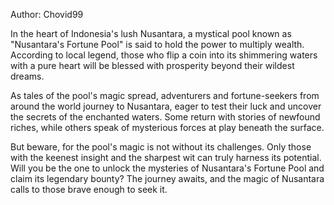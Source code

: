 Author: Chovid99

In the heart of Indonesia's lush Nusantara, a mystical pool known as "Nusantara's Fortune Pool" is said to hold the power to multiply wealth. According to local legend, those who flip a coin into its shimmering waters with a pure heart will be blessed with prosperity beyond their wildest dreams.

As tales of the pool's magic spread, adventurers and fortune-seekers from around the world journey to Nusantara, eager to test their luck and uncover the secrets of the enchanted waters. Some return with stories of newfound riches, while others speak of mysterious forces at play beneath the surface.

But beware, for the pool's magic is not without its challenges. Only those with the keenest insight and the sharpest wit can truly harness its potential. Will you be the one to unlock the mysteries of Nusantara's Fortune Pool and claim its legendary bounty? The journey awaits, and the magic of Nusantara calls to those brave enough to seek it.
